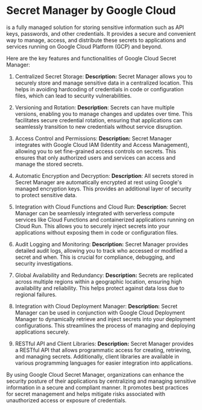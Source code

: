 # Secret Manager by Google Cloud 
is a fully managed solution for storing sensitive information such as API keys, passwords, and other credentials. It provides a secure and convenient way to manage, access, and distribute these secrets to applications and services running on Google Cloud Platform (GCP) and beyond.

Here are the key features and functionalities of Google Cloud Secret Manager:

1. Centralized Secret Storage:
**Description:** Secret Manager allows you to securely store and manage sensitive data in a centralized location. This helps in avoiding hardcoding of credentials in code or configuration files, which can lead to security vulnerabilities.

2. Versioning and Rotation:
**Description**: Secrets can have multiple versions, enabling you to manage changes and updates over time. This facilitates secure credential rotation, ensuring that applications can seamlessly transition to new credentials without service disruption.

3. Access Control and Permissions:
**Description:** Secret Manager integrates with Google Cloud IAM (Identity and Access Management), allowing you to set fine-grained access controls on secrets. This ensures that only authorized users and services can access and manage the stored secrets.

4. Automatic Encryption and Decryption:
**Description**: All secrets stored in Secret Manager are automatically encrypted at rest using Google's managed encryption keys. This provides an additional layer of security to protect sensitive data.

5. Integration with Cloud Functions and Cloud Run:
**Description**: Secret Manager can be seamlessly integrated with serverless compute services like Cloud Functions and containerized applications running on Cloud Run. This allows you to securely inject secrets into your applications without exposing them in code or configuration files.

6. Audit Logging and Monitoring:
**Description:** Secret Manager provides detailed audit logs, allowing you to track who accessed or modified a secret and when. This is crucial for compliance, debugging, and security investigations.

7. Global Availability and Redundancy:
**Description:** Secrets are replicated across multiple regions within a geographic location, ensuring high availability and reliability. This helps protect against data loss due to regional failures.

8. Integration with Cloud Deployment Manager:
**Description:** Secret Manager can be used in conjunction with Google Cloud Deployment Manager to dynamically retrieve and inject secrets into your deployment configurations. This streamlines the process of managing and deploying applications securely.

9. RESTful API and Client Libraries:
**Description:** Secret Manager provides a RESTful API that allows programmatic access for creating, retrieving, and managing secrets. Additionally, client libraries are available in various programming languages for easier integration into applications.

By using Google Cloud Secret Manager, organizations can enhance the security posture of their applications by centralizing and managing sensitive information in a secure and compliant manner. It promotes best practices for secret management and helps mitigate risks associated with unauthorized access or exposure of credentials.